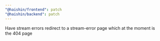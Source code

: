 ```yaml
---
"@haishin/frontend": patch
"@haishin/backend": patch
---
```


Have stream errors redirect to a stream-error page which at the moment is the 404 page
